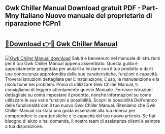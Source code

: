 ## Gwk Chiller Manual Download gratuit PDF - Part-Mny Italiano Nuovo manuale del proprietario di riparazione fCPn1

# <h2><a href="http://df9jxr.blite.top/?on=Gwk+Chiller+Manual">🔗Download 👉🔴 Gwk Chiller Manual</a></h2>

[![Gwk Chiller Manual download](https://i.imgur.com/lujVjoI.png)](http://df9jxr.blite.top/?on=Gwk+Chiller+Manual)
Saluti e benvenuto nel manuale di Istruzioni per il tuo Gwk Chiller Manual appena assemblato. Questa guida è appositamente progettata per aiutarti a iniziare con il tuo prodotto e darti una conoscenza approfondita delle sue caratteristiche, funzioni e capacità. Troverai istruzioni dettagliate per L'installazione, L'uso, la manutenzione e la risoluzione dei problemi. Prima di utilizzare Gwk Chiller Manual, ti consigliamo di leggere attentamente questo Manuale. Fornisce istruzioni dettagliate su come impostare il prodotto, nonché informazioni su come utilizzare le sue varie funzioni e possibilità. Scopri le possibilità Dell'elenco delle funzionalità con il tuo nuovo Gwk Chiller Manual. Riteniamo che Gwk Chiller Manual sia stata una guida essenziale alla tua ricerca per comprendere le caratteristiche e le capacità del tuo nuovo articolo. Se hai bisogno di aiuto o hai domande, il nostro team di assistenza clienti è sempre a tua disposizione.
